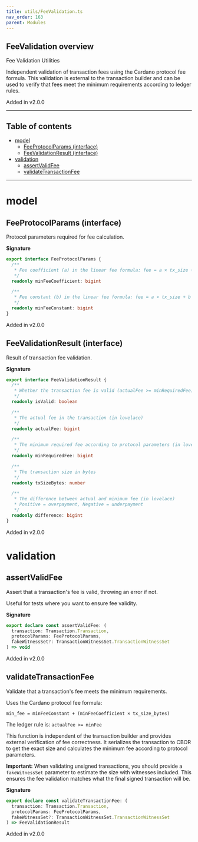 ```yaml
---
title: utils/FeeValidation.ts
nav_order: 163
parent: Modules
---
```


## FeeValidation overview

Fee Validation Utilities

Independent validation of transaction fees using the Cardano protocol fee formula.
This validation is external to the transaction builder and can be used to verify
that fees meet the minimum requirements according to ledger rules.

Added in v2.0.0

---

<h2 class="text-delta">Table of contents</h2>

- [model](#model)
  - [FeeProtocolParams (interface)](#feeprotocolparams-interface)
  - [FeeValidationResult (interface)](#feevalidationresult-interface)
- [validation](#validation)
  - [assertValidFee](#assertvalidfee)
  - [validateTransactionFee](#validatetransactionfee)

---

# model

## FeeProtocolParams (interface)

Protocol parameters required for fee calculation.

**Signature**

```ts
export interface FeeProtocolParams {
  /**
   * Fee coefficient (a) in the linear fee formula: fee = a × tx_size + b
   */
  readonly minFeeCoefficient: bigint

  /**
   * Fee constant (b) in the linear fee formula: fee = a × tx_size + b
   */
  readonly minFeeConstant: bigint
}
```

Added in v2.0.0

## FeeValidationResult (interface)

Result of transaction fee validation.

**Signature**

```ts
export interface FeeValidationResult {
  /**
   * Whether the transaction fee is valid (actualFee >= minRequiredFee)
   */
  readonly isValid: boolean

  /**
   * The actual fee in the transaction (in lovelace)
   */
  readonly actualFee: bigint

  /**
   * The minimum required fee according to protocol parameters (in lovelace)
   */
  readonly minRequiredFee: bigint

  /**
   * The transaction size in bytes
   */
  readonly txSizeBytes: number

  /**
   * The difference between actual and minimum fee (in lovelace)
   * Positive = overpayment, Negative = underpayment
   */
  readonly difference: bigint
}
```

Added in v2.0.0

# validation

## assertValidFee

Assert that a transaction's fee is valid, throwing an error if not.

Useful for tests where you want to ensure fee validity.

**Signature**

```ts
export declare const assertValidFee: (
  transaction: Transaction.Transaction,
  protocolParams: FeeProtocolParams,
  fakeWitnessSet?: TransactionWitnessSet.TransactionWitnessSet
) => void
```

Added in v2.0.0

## validateTransactionFee

Validate that a transaction's fee meets the minimum requirements.

Uses the Cardano protocol fee formula:

```
min_fee = minFeeConstant + (minFeeCoefficient × tx_size_bytes)
```

The ledger rule is: `actualFee >= minFee`

This function is independent of the transaction builder and provides external
verification of fee correctness. It serializes the transaction to CBOR to get
the exact size and calculates the minimum fee according to protocol parameters.

**Important:** When validating unsigned transactions, you should provide a
`fakeWitnessSet` parameter to estimate the size with witnesses included. This
ensures the fee validation matches what the final signed transaction will be.

**Signature**

```ts
export declare const validateTransactionFee: (
  transaction: Transaction.Transaction,
  protocolParams: FeeProtocolParams,
  fakeWitnessSet?: TransactionWitnessSet.TransactionWitnessSet
) => FeeValidationResult
```

Added in v2.0.0
